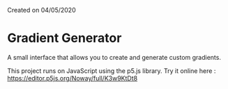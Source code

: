 Created on 04/05/2020

# Gradient Generator

A small interface that allows you to create and generate custom gradients.

This project runs on JavaScript using the p5.js library.
Try it online here : https://editor.p5js.org/Noway/full/K3w9KtDt8
